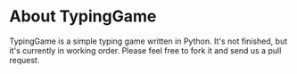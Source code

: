 # About TypingGame
TypingGame is a simple typing game written in Python.  It's not finished, but it's currently in working order.  Please feel free to fork it and send us a pull request.
